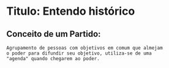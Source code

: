 # Titulo: Entendo histórico

## Conceito de um Partido: 
    Agrupamento de pessoas com objetivos em comum que almejam 
    o poder para difundir seu objetivo, utiliza-se de uma
    "agenda" quando chegarem ao poder. 
